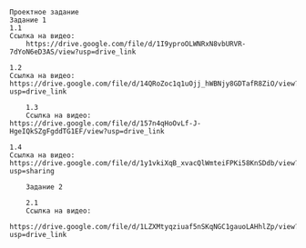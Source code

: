 	Проектное задание
	Задание 1
	1.1
	Ссылка на видео:
        https://drive.google.com/file/d/1I9yproOLWNRxN8vbURVR-7dYoN6eD3AS/view?usp=drive_link

 	1.2
  	Ссылка на видео:
   	https://drive.google.com/file/d/14QRoZoc1q1uOjj_hWBNjy8GDTafR8ZiO/view?usp=drive_link

    	1.3
     	Ссылка на видео:
	https://drive.google.com/file/d/157n4qHoOvLf-J-HgeIQkSZgFgddTG1EF/view?usp=drive_link

 	1.4
  	Ccылка на видео:
   	https://drive.google.com/file/d/1y1vkiXqB_xvacQlWmteiFPKi58KnSDdb/view?usp=sharing

    	Задание 2

    	2.1
     	Ссылка на видео:
      	https://drive.google.com/file/d/1LZXMtyqziuaf5nSKqNGC1gauoLAHhlZp/view?usp=drive_link
